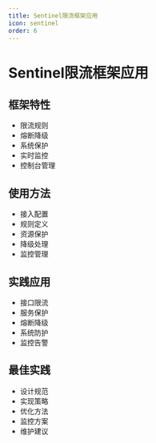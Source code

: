 ```yaml
---
title: Sentinel限流框架应用
icon: sentinel
order: 6
---
```


# Sentinel限流框架应用

## 框架特性
- 限流规则
- 熔断降级
- 系统保护
- 实时监控
- 控制台管理

## 使用方法
- 接入配置
- 规则定义
- 资源保护
- 降级处理
- 监控管理

## 实践应用
- 接口限流
- 服务保护
- 熔断降级
- 系统防护
- 监控告警

## 最佳实践
- 设计规范
- 实现策略
- 优化方法
- 监控方案
- 维护建议
